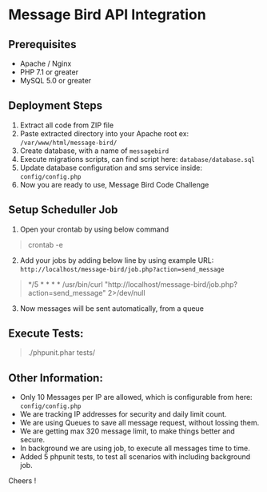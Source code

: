 # Message Bird API Integration

## Prerequisites
- Apache / Nginx
- PHP 7.1 or greater
- MySQL 5.0 or greater


## Deployment Steps
1. Extract all code from ZIP file
2. Paste extracted directory into your Apache root
	ex: `/var/www/html/message-bird/`
3. Create database, with a name of `messagebird`
4. Execute migrations scripts, can find script here: `database/database.sql`
5. Update database configuration and sms service inside: `config/config.php`
6. Now you are ready to use, Message Bird Code Challenge


## Setup Scheduller Job
1. Open your crontab by using below command 

>  crontab -e

2. Add your jobs by adding below line by using example URL: `http://localhost/message-bird/job.php?action=send_message`

>  */5 * * * * /usr/bin/curl "http://localhost/message-bird/job.php?action=send_message" 2>/dev/null

3. Now messages will be sent automatically, from a queue

## Execute Tests:

> ./phpunit.phar tests/


## Other Information:
- Only 10 Messages per IP are allowed, which is configurable from here: `config/config.php`
- We are tracking IP addresses for security and daily limit count.
- We are using Queues to save all message request, without lossing them.
- We are getting max 320 message limit, to make things better and secure.
- In background we are using job, to execute all messages time to time.
- Added 5 phpunit tests, to test all scenarios with including background job.

Cheers !

